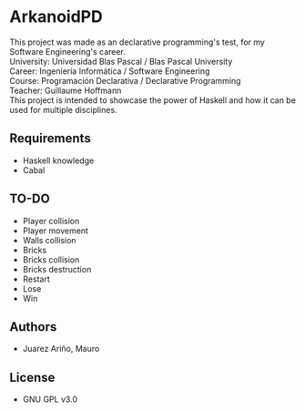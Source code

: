 # ArkanoidPD

This project was made as an declarative programming's test, for my Software Engineering's career.  
University: Universidad Blas Pascal / Blas Pascal University  
Career: Ingeniería Informática / Software Engineering  
Course: Programación Declarativa / Declarative Programming  
Teacher: Guillaume Hoffmann  
This project is intended to showcase the power of Haskell and how it can be used for multiple disciplines.

## Requirements

- Haskell knowledge  
- Cabal

## TO-DO

- Player collision  
- Player movement  
- Walls collision  
- Bricks  
- Bricks collision  
- Bricks destruction  
- Restart  
- Lose  
- Win

## Authors

- Juarez Ariño, Mauro

## License

- GNU GPL v3.0